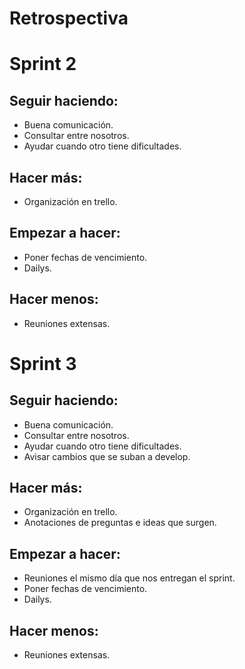 # Retrospectiva

# Sprint 2

## Seguir haciendo:
- Buena comunicación.
- Consultar entre nosotros.
- Ayudar cuando otro tiene dificultades.

## Hacer más:
- Organización en trello.

## Empezar a hacer:
- Poner fechas de vencimiento.
- Dailys.

## Hacer menos:
- Reuniones extensas.


# Sprint 3

## Seguir haciendo:
- Buena comunicación.
- Consultar entre nosotros.
- Ayudar cuando otro tiene dificultades.
- Avisar cambios que se suban a develop.

## Hacer más:
- Organización en trello.
- Anotaciones de preguntas e ideas que surgen.

## Empezar a hacer:
- Reuniones el mismo día que nos entregan el sprint.
- Poner fechas de vencimiento.
- Dailys.

## Hacer menos:
- Reuniones extensas.

